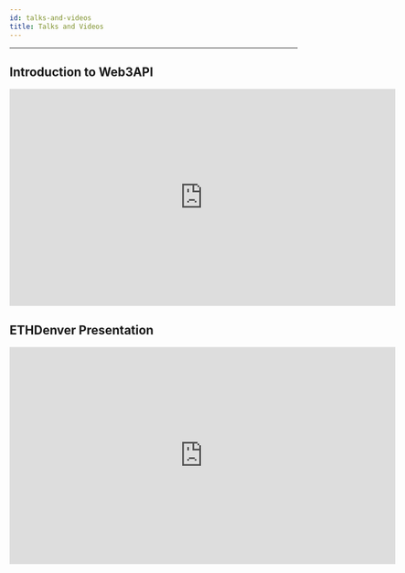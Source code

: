 ```yaml
---
id: talks-and-videos
title: Talks and Videos
---
```


---

## Introduction to Web3API

<iframe width="675" height="380" src="https://www.youtube.com/embed/ojbMBN9pga4" frameborder="0" allow="accelerometer; autoplay; encrypted-media; gyroscope; picture-in-picture" allowfullscreen></iframe>

## ETHDenver Presentation

<iframe width="675" height="380" src="https://www.youtube.com/embed/9HhB4XL4AR4" frameborder="0" allow="accelerometer; autoplay; encrypted-media; gyroscope; picture-in-picture" allowfullscreen></iframe>
